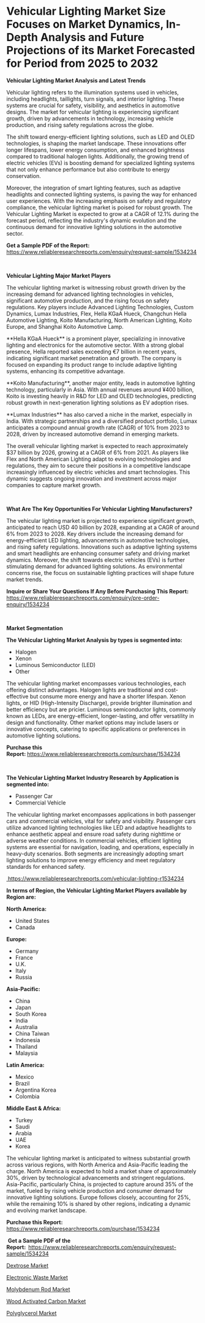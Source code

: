<p><h1>Vehicular Lighting Market Size Focuses on Market Dynamics, In-Depth Analysis and Future Projections of its Market Forecasted for Period from 2025 to 2032</h1></p><p><strong>Vehicular Lighting Market Analysis and Latest Trends</strong></p>
<p><p>Vehicular lighting refers to the illumination systems used in vehicles, including headlights, taillights, turn signals, and interior lighting. These systems are crucial for safety, visibility, and aesthetics in automotive designs. The market for vehicular lighting is experiencing significant growth, driven by advancements in technology, increasing vehicle production, and rising safety regulations across the globe.</p><p>The shift toward energy-efficient lighting solutions, such as LED and OLED technologies, is shaping the market landscape. These innovations offer longer lifespans, lower energy consumption, and enhanced brightness compared to traditional halogen lights. Additionally, the growing trend of electric vehicles (EVs) is boosting demand for specialized lighting systems that not only enhance performance but also contribute to energy conservation.</p><p>Moreover, the integration of smart lighting features, such as adaptive headlights and connected lighting systems, is paving the way for enhanced user experiences. With the increasing emphasis on safety and regulatory compliance, the vehicular lighting market is poised for robust growth. The Vehicular Lighting Market is expected to grow at a CAGR of 12.1% during the forecast period, reflecting the industry's dynamic evolution and the continuous demand for innovative lighting solutions in the automotive sector.</p></p>
<p><strong>Get a Sample PDF of the Report:&nbsp;</strong> <a href="https://www.reliableresearchreports.com/enquiry/request-sample/1534234?utm_campaign=9&utm_medium=2&utm_source=Github&utm_content=ia&utm_term=30012025&utm_id=vehicular-lighting">https://www.reliableresearchreports.com/enquiry/request-sample/1534234</a></p>
<p>&nbsp;</p>
<p><strong>Vehicular Lighting Major Market Players</strong></p>
<p><p>The vehicular lighting market is witnessing robust growth driven by the increasing demand for advanced lighting technologies in vehicles, significant automotive production, and the rising focus on safety regulations. Key players include Advanced Lighting Technologies, Custom Dynamics, Lumax Industries, Flex, Hella KGaA Hueck, Changchun Hella Automotive Lighting, Koito Manufacturing, North American Lighting, Koito Europe, and Shanghai Koito Automotive Lamp.</p><p>**Hella KGaA Hueck** is a prominent player, specializing in innovative lighting and electronics for the automotive sector. With a strong global presence, Hella reported sales exceeding €7 billion in recent years, indicating significant market penetration and growth. The company is focused on expanding its product range to include adaptive lighting systems, enhancing its competitive advantage.</p><p>**Koito Manufacturing**, another major entity, leads in automotive lighting technology, particularly in Asia. With annual revenues around ¥400 billion, Koito is investing heavily in R&D for LED and OLED technologies, predicting robust growth in next-generation lighting solutions as EV adoption rises.</p><p>**Lumax Industries** has also carved a niche in the market, especially in India. With strategic partnerships and a diversified product portfolio, Lumax anticipates a compound annual growth rate (CAGR) of 10% from 2023 to 2028, driven by increased automotive demand in emerging markets.</p><p>The overall vehicular lighting market is expected to reach approximately $37 billion by 2026, growing at a CAGR of 6% from 2021. As players like Flex and North American Lighting adapt to evolving technologies and regulations, they aim to secure their positions in a competitive landscape increasingly influenced by electric vehicles and smart technologies. This dynamic suggests ongoing innovation and investment across major companies to capture market growth.</p></p>
<p>&nbsp;</p>
<p><strong>What Are The Key Opportunities For Vehicular Lighting Manufacturers?</strong></p>
<p><p>The vehicular lighting market is projected to experience significant growth, anticipated to reach USD 40 billion by 2028, expanding at a CAGR of around 6% from 2023 to 2028. Key drivers include the increasing demand for energy-efficient LED lighting, advancements in automotive technologies, and rising safety regulations. Innovations such as adaptive lighting systems and smart headlights are enhancing consumer safety and driving market dynamics. Moreover, the shift towards electric vehicles (EVs) is further stimulating demand for advanced lighting solutions. As environmental concerns rise, the focus on sustainable lighting practices will shape future market trends.</p></p>
<p><strong>Inquire or Share Your Questions If Any Before Purchasing This Report:</strong> <a href="https://www.reliableresearchreports.com/enquiry/pre-order-enquiry/1534234?utm_campaign=9&utm_medium=2&utm_source=Github&utm_content=ia&utm_term=30012025&utm_id=vehicular-lighting">https://www.reliableresearchreports.com/enquiry/pre-order-enquiry/1534234</a></p>
<p>&nbsp;</p>
<p><strong>Market Segmentation</strong></p>
<p><strong>The Vehicular Lighting Market Analysis by types is segmented into:</strong></p>
<p><ul><li>Halogen</li><li>Xenon</li><li>Luminous Semiconductor (LED)</li><li>Other</li></ul></p>
<p><p>The vehicular lighting market encompasses various technologies, each offering distinct advantages. Halogen lights are traditional and cost-effective but consume more energy and have a shorter lifespan. Xenon lights, or HID (High-Intensity Discharge), provide brighter illumination and better efficiency but are pricier. Luminous semiconductor lights, commonly known as LEDs, are energy-efficient, longer-lasting, and offer versatility in design and functionality. Other market options may include lasers or innovative concepts, catering to specific applications or preferences in automotive lighting solutions.</p></p>
<p><strong>Purchase this Report:&nbsp;</strong><a href="https://www.reliableresearchreports.com/purchase/1534234?utm_campaign=9&utm_medium=2&utm_source=Github&utm_content=ia&utm_term=30012025&utm_id=vehicular-lighting">https://www.reliableresearchreports.com/purchase/1534234</a></p>
<p>&nbsp;</p>
<p><strong>The Vehicular Lighting Market Industry Research by Application is segmented into:</strong></p>
<p><ul><li>Passenger Car</li><li>Commercial Vehicle</li></ul></p>
<p><p>The vehicular lighting market encompasses applications in both passenger cars and commercial vehicles, vital for safety and visibility. Passenger cars utilize advanced lighting technologies like LED and adaptive headlights to enhance aesthetic appeal and ensure road safety during nighttime or adverse weather conditions. In commercial vehicles, efficient lighting systems are essential for navigation, loading, and operations, especially in heavy-duty scenarios. Both segments are increasingly adopting smart lighting solutions to improve energy efficiency and meet regulatory standards for enhanced safety.</p></p>
<p><a href="https://www.reliableresearchreports.com/vehicular-lighting-r1534234?utm_campaign=9&utm_medium=2&utm_source=Github&utm_content=ia&utm_term=30012025&utm_id=vehicular-lighting">&nbsp;https://www.reliableresearchreports.com/vehicular-lighting-r1534234</a></p>
<p><strong>In terms of Region, the Vehicular Lighting Market Players available by Region are:</strong></p>
<p>
    <p> <strong> North America: </strong>
        <ul>
            <li>United States</li>
            <li>Canada</li>
        </ul>
        </p> 
    <p> <strong> Europe: </strong>
        <ul>
            <li>Germany</li>
            <li>France</li>
            <li>U.K.</li>
            <li>Italy</li>
            <li>Russia</li>
        </ul>
        </p> 
    <p> <strong> Asia-Pacific: </strong>
        <ul>
            <li>China</li>
            <li>Japan</li>
            <li>South Korea</li>
            <li>India</li>
            <li>Australia</li>
            <li>China Taiwan</li>
            <li>Indonesia</li>
            <li>Thailand</li>
            <li>Malaysia</li>
        </ul>
        </p> 
    <p> <strong> Latin America: </strong>
        <ul>
            <li>Mexico</li>
            <li>Brazil</li>
            <li>Argentina Korea</li>
            <li>Colombia</li>
        </ul>
        </p> 
    <p> <strong> Middle East & Africa: </strong>
        <ul>
            <li>Turkey</li>
            <li>Saudi</li>
            <li>Arabia</li>
            <li>UAE</li>
            <li>Korea</li>
        </ul>
    </p>
    </p>
<p><p>The vehicular lighting market is anticipated to witness substantial growth across various regions, with North America and Asia-Pacific leading the charge. North America is expected to hold a market share of approximately 30%, driven by technological advancements and stringent regulations. Asia-Pacific, particularly China, is projected to capture around 35% of the market, fueled by rising vehicle production and consumer demand for innovative lighting solutions. Europe follows closely, accounting for 25%, while the remaining 10% is shared by other regions, indicating a dynamic and evolving market landscape.</p></p>
<p><strong>Purchase this Report: </strong><a href="https://www.reliableresearchreports.com/purchase/1534234?utm_campaign=9&utm_medium=2&utm_source=Github&utm_content=ia&utm_term=30012025&utm_id=vehicular-lighting">https://www.reliableresearchreports.com/purchase/1534234</a></p>
<p>&nbsp;<strong>Get a Sample PDF of the Report:&nbsp;&nbsp;</strong><a href="https://www.reliableresearchreports.com/enquiry/request-sample/1534234?utm_campaign=9&utm_medium=2&utm_source=Github&utm_content=ia&utm_term=30012025&utm_id=vehicular-lighting">https://www.reliableresearchreports.com/enquiry/request-sample/1534234</a></p>
<p><strong></strong></p>
<p><p><a href="https://github.com/mharielmesa/Market-Research-Report-List-5/blob/main/dextrose-market.md?utm_campaign=9&utm_medium=2&utm_source=Github&utm_content=ia&utm_term=30012025&utm_id=vehicular-lighting">Dextrose Market</a></p><p><a href="https://github.com/dringals/Market-Research-Report-List-6/blob/main/electronic-waste-market.md?utm_campaign=9&utm_medium=2&utm_source=Github&utm_content=ia&utm_term=30012025&utm_id=vehicular-lighting">Electronic Waste Market</a></p><p><a href="https://github.com/jeastefanowicz7816/Market-Research-Report-List-1/blob/main/molybdenum-rod-market.md?utm_campaign=9&utm_medium=2&utm_source=Github&utm_content=ia&utm_term=30012025&utm_id=vehicular-lighting">Molybdenum Rod Market</a></p><p><a href="https://github.com/tona7vba/Market-Research-Report-List-1/blob/main/wood-activated-carbon-market.md?utm_campaign=9&utm_medium=2&utm_source=Github&utm_content=ia&utm_term=30012025&utm_id=vehicular-lighting">Wood Activated Carbon Market</a></p><p><a href="https://github.com/tambraunrue691969/Market-Research-Report-List-1/blob/main/polyglycerol-market.md?utm_campaign=9&utm_medium=2&utm_source=Github&utm_content=ia&utm_term=30012025&utm_id=vehicular-lighting">Polyglycerol Market</a></p></p>